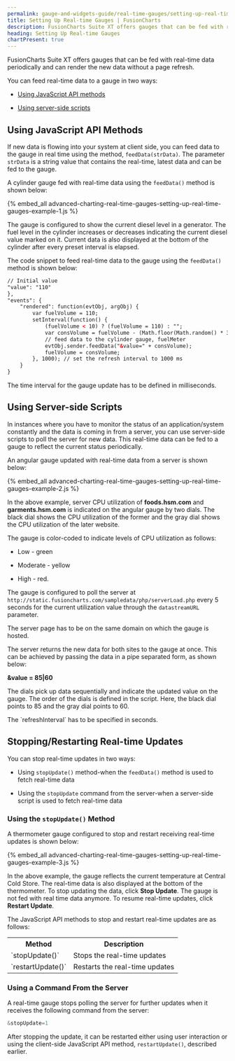 ```yaml
---
permalink: gauge-and-widgets-guide/real-time-gauges/setting-up-real-time-gauges.html
title: Setting Up Real-time Gauges | FusionCharts
description: FusionCharts Suite XT offers gauges that can be fed with real-time data periodically and can render the new data without a page refresh.
heading: Setting Up Real-time Gauges
chartPresent: true
---
```


FusionCharts Suite XT offers gauges that can be fed with real-time data periodically and can render the new data without a page refresh.

You can feed real-time data to a gauge in two ways:

* <a href="/gauge-and-widgets-guide/real-time-gauges/setting-up-real-time-gauges.html#using-javascript-api-methods">Using JavaScript API methods</a>

* <a href="/gauge-and-widgets-guide/real-time-gauges/setting-up-real-time-gauges.html#using-server-side-scripts">Using server-side scripts</a>

## Using JavaScript API Methods

If new data is flowing into your system at client side, you can feed data to the gauge in real time using the method, `feedData(strData)`. The parameter `strData` is a string value that contains the real-time, latest data and can be fed to the gauge.

A cylinder gauge fed with real-time data using the `feedData()` method is shown below:

{% embed_all advanced-charting-real-time-gauges-setting-up-real-time-gauges-example-1.js %}

The gauge is configured to show the current diesel level in a generator. The fuel level in the cylinder increases or decreases indicating the current diesel value marked on it. Current data is also displayed at the bottom of the cylinder after every preset interval is elapsed.

The code snippet to feed real-time data to the gauge using  the `feedData()` method is shown below:

```html
// Initial value
"value": "110"
},
"events": {
    "rendered": function(evtObj, argObj) {
        var fuelVolume = 110;
        setInterval(function() {
            (fuelVolume < 10) ? (fuelVolume = 110) : "";
            var consVolume = fuelVolume - (Math.floor(Math.random() * 3));
            // feed data to the cylinder gauge, fuelMeter
            evtObj.sender.feedData("&value=" + consVolume);
            fuelVolume = consVolume;
        }, 1000); // set the refresh interval to 1000 ms
    }
}
```

<p class="text-info">The time interval for the gauge update has to be defined in milliseconds. </p>

## Using Server-side Scripts

In instances where you have to monitor the status of an application/system constantly and the data is coming in from a server, you can use server-side scripts to poll the server for new data. This real-time data can be fed to a gauge to reflect the current status periodically.

An angular gauge updated with real-time data from a server is shown below:

{% embed_all advanced-charting-real-time-gauges-setting-up-real-time-gauges-example-2.js %}

In the above example, server CPU utilization of __foods.hsm.com__ and __garments.hsm.com__ is indicated on the angular gauge by two dials. The black dial shows the CPU utilization of the former and the gray dial shows the CPU utilization of the later website. 

The gauge is color-coded to indicate levels of CPU utilization as follows:

* Low - green

* Moderate - yellow

* High - red.

The gauge is configured to poll the server at `http://static.fusioncharts.com/sampledata/php/serverLoad.php` every 5 seconds for the current utilization value through the `datastreamURL` parameter.

<p class="text-info">The server page has to be on the same domain on which the gauge is hosted.</p>

The server returns the new data for both sites to the gauge at once. This can be achieved by passing the data in a pipe separated form, as shown below:

**&value = 85&#124;60**

The dials pick up data sequentially and indicate the updated value on the gauge. The order of the dials is defined in the script. Here, the black dial points to 85 and the gray dial points to 60.

<p class="text-info">The `refreshInterval` has to be specified in seconds.</p>


## Stopping/Restarting Real-time Updates

You can stop real-time updates in two ways:

* Using `stopUpdate()` method-when the `feedData()` method is used to fetch real-time data

* Using the `stopUpdate` command from the server-when a server-side script is used to fetch real-time data


### Using the `stopUpdate()` Method

A thermometer gauge configured to stop and restart receiving real-time updates is shown below:

{% embed_all advanced-charting-real-time-gauges-setting-up-real-time-gauges-example-3.js %}

In the above example, the gauge reflects the current temperature at Central Cold Store. The real-time data is also displayed at the bottom of the thermometer. To stop updating the data, click **Stop Update**. The gauge is not fed with real time data anymore. To resume real-time updates, click **Restart Update**.

The JavaScript API methods to stop and restart real-time updates are as follows:

<table>
  <tr>
    <th>Method</th>
    <th>Description</th>
  </tr>
  <tr>
    <td>`stopUpdate()`</td>
    <td>Stops the real-time updates</td>
  </tr>
  <tr>
    <td>`restartUpdate()`</td>
    <td>Restarts the real-time updates</td>
  </tr>
</table>


### Using a Command From the Server

A real-time gauge stops polling the server for further updates when it receives the following command from the server:

```javascript
&stopUpdate=1
```

After stopping the update, it can be restarted either using user interaction or using the client-side JavaScript API method, `restartUpdate()`, described earlier.
